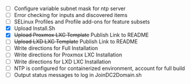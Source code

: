- [ ] Configure variable subnet mask for ntp server
- [ ] Error checking for inputs and discovered items
- [ ] SELinux Profiles and Profile add-ons for feature subsets
- [x] Upload Install.Sh
- [x] ~~Upload Proxmox LXC Template~~ Publish Link to README
- [ ] ~~Upload LXD LXC Template~~ Publish Link to README
- [ ] Write directions for Full Installation
- [ ] Write directions for Proxmox LXC Installation
- [ ] Write directions for LXD LXC Installation
- [ ] NTP is configured for containerized environment, account for full build
- [ ] Output status messages to log in JoinDC2Domain.sh